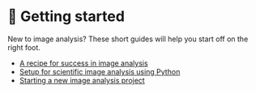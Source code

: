 # 🔖 Getting started

New to image analysis? These short guides will help you start off on the right foot.

- [A recipe for success in image analysis](./pages/recipe_success.md)
- [Setup for scientific image analysis using Python](./pages/python_setup.md)
- [Starting a new image analysis project](./pages/new_project.md)